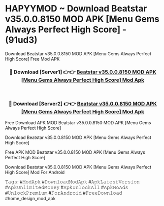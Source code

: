 # HAPYYMOD ~ Download Beatstar v35.0.0.8150 MOD APK [Menu Gems Always Perfect High Score] - (91ud3)
Download Beatstar v35.0.0.8150 MOD APK [Menu Gems Always Perfect High Score] Free Mod APK

<div align="center">
<h3>🔴 Download [Server1] 👉👉 <a href="https://apk-comot.site?title=Beatstar_v35.0.0.8150_MOD_APK_[Menu_Gems_Always_Perfect_High_Score]">Beatstar v35.0.0.8150 MOD APK [Menu Gems Always Perfect High Score] Mod Apk</a></h3><br>

<h3>🔴 Download [Server2] 👉👉 <a href="https://apk-comot.site?title=Beatstar_v35.0.0.8150_MOD_APK_[Menu_Gems_Always_Perfect_High_Score]">Beatstar v35.0.0.8150 MOD APK [Menu Gems Always Perfect High Score] Mod Apk</a></h3>
</div>


Free Download APK MOD Beatstar v35.0.0.8150 MOD APK [Menu Gems Always Perfect High Score]

Download Beatstar v35.0.0.8150 MOD APK [Menu Gems Always Perfect High Score] 

Free APK MOD Beatstar v35.0.0.8150 MOD APK [Menu Gems Always Perfect High Score] 

Download Beatstar v35.0.0.8150 MOD APK [Menu Gems Always Perfect High Score] Mod For Android

𝚃𝚊𝚐𝚜: #𝙼𝚘𝚍𝙰𝚙𝚔 #𝙳𝚘𝚠𝚗𝚕𝚘𝚊𝚍𝙼𝚘𝚍𝙰𝚙𝚔 #𝙰𝚙𝚔𝙻𝚊𝚝𝚎𝚜𝚝𝚅𝚎𝚛𝚜𝚒𝚘𝚗 #𝙰𝚙𝚔𝚄𝚗𝚕𝚒𝚖𝚒𝚝𝚎𝚍𝙼𝚘𝚗𝚎𝚢 #𝙰𝚙𝚔𝚄𝚗𝚕𝚘𝚌𝚔𝙰𝚕𝚕 #𝙰𝚙𝚔𝙽𝚘𝙰𝚍𝚜 #𝚄𝚗𝚕𝚘𝚌𝚔𝙿𝚛𝚎𝚖𝚒𝚞𝚖 #𝙵𝚘𝚛𝙰𝚗𝚍𝚛𝚘𝚒𝚍 #𝙵𝚛𝚎𝚎𝙳𝚘𝚠𝚗𝚕𝚘𝚊𝚍 #home_design_mod_apk
